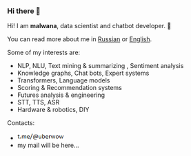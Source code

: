 ### Hi there 👋

Hi! I am __malwana__, data scientist and chatbot developer. 👋

You can read more about me in [Russian](https://futureagi.ru/) or [English](https://futureagi.com/).

Some of my interests are:

* NLP, NLU, Text mining & summarizing   , Sentiment analysis
* Knowledge graphs, Chat bots, Expert systems
* Transformers, Language models
* Scoring & Recommendation systems
* Futures analysis & engineering
* STT, TTS, ASR
* Hardware & robotics, DIY

Contacts:
* ![Alt text](https://github.com/progressionnetwork/progressionnetwork/blob/main/s.png?raw=true "Title")
* my mail will be here...

<!--
**progressionnetwork/progressionnetwork** is a ✨ _special_ ✨ repository because its `README.md` (this file) appears on your GitHub profile.

Here are some ideas to get you started:

- 🔭 I’m currently working on ...
- 🌱 I’m currently learning ...
- 👯 I’m looking to collaborate on ...
- 🤔 I’m looking for help with ...
- 💬 Ask me about ...
- 📫 How to reach me: ...
- 😄 Pronouns: ...
- ⚡ Fun fact: ...
-->
